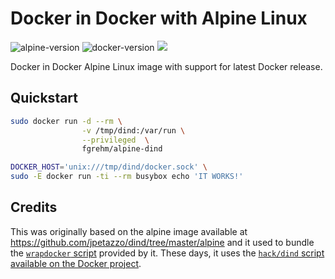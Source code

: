 # Docker in Docker with Alpine Linux

![alpine-version](https://img.shields.io/badge/gliderlabs%2Falpine-3.2-green.svg) ![docker-version](https://img.shields.io/badge/docker-1.8.1-green.svg) [![](https://badge.imagelayers.io/fgrehm/alpine-dind:latest.svg)](https://imagelayers.io/?images=fgrehm/alpine-dind:latest 'Get your own badge on imagelayers.io')

Docker in Docker Alpine Linux image with support for latest Docker release.


## Quickstart

```sh
sudo docker run -d --rm \
                -v /tmp/dind:/var/run \
                --privileged  \
                fgrehm/alpine-dind

DOCKER_HOST='unix:///tmp/dind/docker.sock' \
sudo -E docker run -ti --rm busybox echo 'IT WORKS!'
```


## Credits

This was originally based on the alpine image available at https://github.com/jpetazzo/dind/tree/master/alpine
and it used to bundle the [`wrapdocker` script](https://github.com/jpetazzo/dind/blob/master/wrapdocker)
provided by it. These days, it uses the [`hack/dind` script available on the Docker
project](https://github.com/docker/docker/blob/master/hack/dind).
